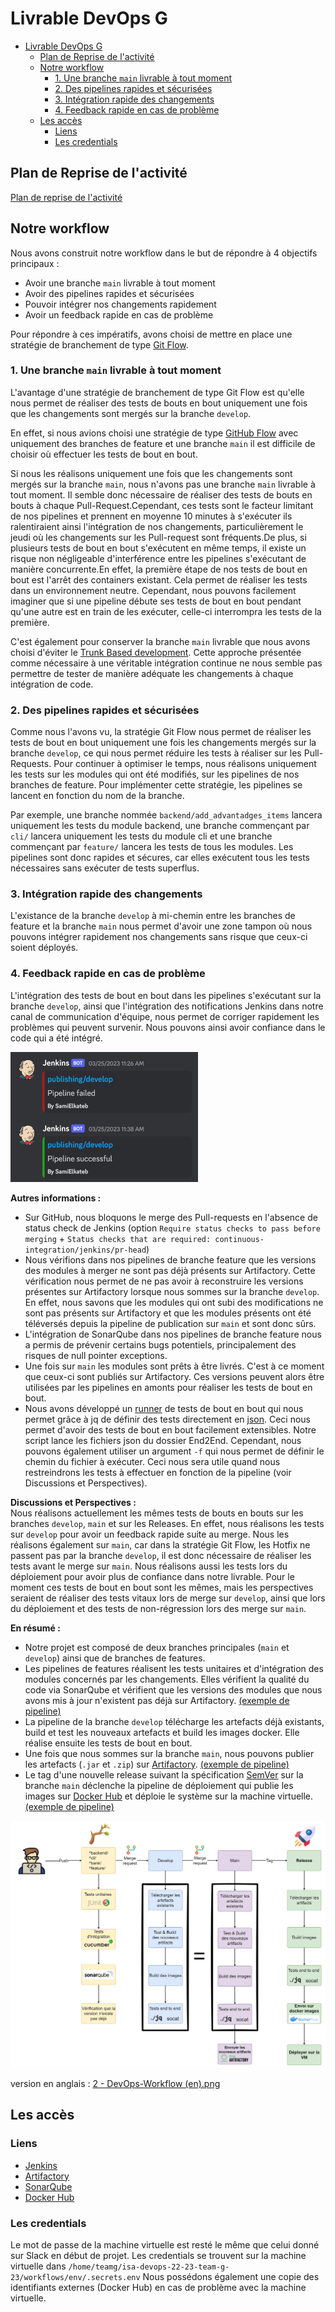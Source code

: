 # Livrable DevOps G

- [Livrable DevOps G](#livrable-devops-g)
  - [Plan de Reprise de l'activité](#plan-de-reprise-de-lactivité)
  - [Notre workflow](#notre-workflow)
    - [1. Une branche `main` livrable à tout moment](#1-une-branche-main-livrable-à-tout-moment)
    - [2. Des pipelines rapides et sécurisées](#2-des-pipelines-rapides-et-sécurisées)
    - [3. Intégration rapide des changements](#3-intégration-rapide-des-changements)
    - [4. Feedback rapide en cas de problème](#4-feedback-rapide-en-cas-de-problème)
  - [Les accès](#les-accès)
    - [Liens](#liens)
    - [Les credentials](#les-credentials)

## Plan de Reprise de l'activité

[Plan de reprise de l'activité](./devops/PRA/PRA.md)

## Notre workflow

Nous avons construit notre workflow dans le but de répondre à 4 objectifs principaux :

- Avoir une branche `main` livrable à tout moment
- Avoir des pipelines rapides et sécurisées
- Pouvoir intégrer nos changements rapidement
- Avoir un feedback rapide en cas de problème

Pour répondre à ces impératifs, avons choisi de mettre en place une stratégie de branchement de type [Git Flow](https://nvie.com/posts/a-successful-git-branching-model/).

### 1. Une branche `main` livrable à tout moment

L'avantage d'une stratégie de branchement de type Git Flow est qu'elle nous permet de réaliser des tests de bouts en bout uniquement une fois que les changements sont mergés sur la branche `develop`.

En effet, si nous avions choisi une stratégie de type [GitHub Flow](https://docs.github.com/en/get-started/quickstart/github-flow) avec uniquement des branches de feature et une branche `main` il est difficile de choisir où effectuer les tests de bout en bout.

Si nous les réalisons uniquement une fois que les changements sont mergés sur la branche `main`, nous n'avons pas une branche `main` livrable à tout moment.
Il semble donc nécessaire de réaliser des tests de bouts en bouts à chaque Pull-Request.Cependant, ces tests sont le facteur limitant de nos pipelines et prennent en moyenne 10 minutes à s'exécuter ils ralentiraient ainsi l'intégration de nos changements, particulièrement le jeudi où les changements sur les Pull-request sont fréquents.De plus, si plusieurs tests de bout en bout s'exécutent en même temps, il existe un risque non négligeable d'interférence entre les pipelines s'exécutant de manière concurrente.En effet, la première étape de nos tests de bout en bout est l'arrêt des containers existant. Cela permet de réaliser les tests dans un environnement
neutre. Cependant, nous pouvons facilement imaginer que si une pipeline débute ses tests de bout en bout pendant qu'une autre est en train de les exécuter, celle-ci interrompra les tests de la première.  

C'est également pour conserver la branche `main` livrable que nous avons choisi d'éviter le [Trunk Based development](https://www.atlassian.com/continuous-delivery/continuous-integration/trunk-based-development).
Cette approche présentée comme nécessaire à une véritable intégration continue ne nous semble pas permettre de tester de manière adéquate les changements à chaque intégration de code.

### 2. Des pipelines rapides et sécurisées

Comme nous l'avons vu, la stratégie Git Flow nous permet de réaliser les tests
de bout en bout uniquement une fois les changements mergés sur la branche `develop`, ce qui nous permet réduire les tests à réaliser sur les Pull-Requests.
Pour continuer à optimiser le temps, nous réalisons uniquement les tests sur les modules qui ont été modifiés, sur les pipelines de nos branches de feature.
Pour implémenter cette stratégie, les pipelines se lancent en fonction du nom de la branche.

Par exemple, une branche nommée `backend/add_advantadges_items` lancera uniquement les tests du module backend,
une branche commençant par `cli/` lancera uniquement les tests du module cli et une branche commençant par `feature/` lancera les tests de tous les modules.
Les pipelines sont donc rapides et sécures, car elles exécutent tous les tests nécessaires sans exécuter de tests superflus.

### 3. Intégration rapide des changements

L'existance de la branche `develop` à mi-chemin entre les branches de feature et la branche `main` nous permet d'avoir une zone tampon où nous pouvons
intégrer rapidement nos changements sans risque que ceux-ci soient déployés.
  
### 4. Feedback rapide en cas de problème

L'intégration des tests de bout en bout dans les pipelines s'exécutant sur la branche `develop`, ainsi que l'intégration des notifications Jenkins dans notre canal de communication d'équipe, nous permet de corriger rapidement les problèmes qui peuvent survenir. Nous pouvons ainsi avoir confiance dans le code qui a été intégré.  

![Notification](./assets/2%20-%20DevOps-Notification.jpg)

**Autres informations :**

- Sur GitHub, nous bloquons le merge des Pull-requests en l'absence de status check de Jenkins (option `Require status checks to pass before merging` + `Status checks that are required: continuous-integration/jenkins/pr-head`)
- Nous vérifions dans nos pipelines de branche feature que les versions des modules à merger ne sont pas déjà présents sur Artifactory. Cette vérification nous permet de ne pas avoir à reconstruire les versions présentes sur Artifactory lorsque nous sommes sur la branche `develop`. En effet, nous savons que les modules qui ont subi des modifications ne sont pas présents sur Artifactory et que les modules présents ont été téléversés depuis la pipeline de publication sur `main` et sont donc sûrs.
- L'intégration de SonarQube dans nos pipelines de branche feature nous a permis de prévenir certains bugs potentiels, principalement des risques de null pointer exceptions.
- Une fois sur `main` les modules sont prêts à être livrés. C'est à ce moment que ceux-ci sont publiés sur Artifactory. Ces versions peuvent alors être utilisées par les pipelines en amonts pour réaliser les tests de bout en bout.
- Nous avons développé un [runner](../End2End/utils.sh) de tests de bout en bout qui nous permet grâce à jq de définir des tests directement en [json](../End2End/creditCard.json). Ceci nous permet d'avoir des tests de bout en bout facilement extensibles. Notre script lance les fichiers json du dossier End2End. Cependant, nous pouvons également utiliser un argument `-f` qui nous permet de définir le chemin du fichier à exécuter. Ceci nous sera utile quand nous restreindrons les tests à effectuer en fonction de la pipeline (voir Discussions et Perspectives).

**Discussions et Perspectives :**  
Nous réalisons actuellement les mêmes tests de bouts en bouts sur les branches `develop`, `main` et sur les Releases.
En effet, nous réalisons les tests sur `develop` pour avoir un feedback rapide suite au merge. Nous les réalisons également sur `main`, car dans la stratégie Git Flow, les Hotfix ne passent pas par la branche `develop`, il est donc nécessaire de réaliser les tests avant le merge sur `main`. Nous réalisons aussi les tests lors du déploiement pour avoir plus de confiance dans notre livrable. Pour le moment ces tests de bout en bout sont les mêmes, mais les perspectives seraient de réaliser des tests vitaux lors de merge sur `develop`, ainsi que lors du déploiement et des tests de non-régression lors des merge sur `main`.

**En résumé :**

- Notre projet est composé de deux branches principales (`main` et `develop`) ainsi que de branches de features.
- Les pipelines de features réalisent les tests unitaires et d'intégration des modules concernés par les changements.
  Elles vérifient la qualité du code via SonarQube et vérifient que les versions des modules que nous avons mis à jour n'existent pas déjà sur Artifactory. [(exemple de pipeline)](../workflows/backend.Jenkinsfile)
- La pipeline de la branche `develop` télécharge les artefacts déjà existants, build et test les nouveaux artefacts et build les images docker.
  Elle réalise ensuite les tests de bout en bout.
- Une fois que nous sommes sur la branche `main`, nous pouvons publier les artefacts (`.jar` et `.zip`) sur [Artifactory](http://vmpx07.polytech.unice.fr:8003/ui/repos/tree/General/libs-snapshot-local/fr/univ-cotedazur/mfc-backend). [(exemple de pipeline)](../workflows/publishing.Jenkinsfile)
- Le tag d'une nouvelle release suivant la spécification [SemVer](https://semver.org) sur la branche `main` déclenche la pipeline de déploiement qui publie les images sur [Docker Hub](https://hub.docker.com/u/teamgisadevops2023) et déploie le système sur la machine virtuelle. [(exemple de pipeline)](../workflows/deployment.Jenkinsfile)
  
![Workflow](./assets/2%20-%20DevOps-Workflow.png)

version en anglais : [2 - DevOps-Workflow (en).png](./assets/2%20-%20DevOps-Workflow%20(en).png)

## Les accès

### Liens

- [Jenkins](http://vmpx07.polytech.unice.fr:8000)
- [Artifactory](http://vmpx07.polytech.unice.fr:8002)
- [SonarQube](http://vmpx07.polytech.unice.fr:8001)
- [Docker Hub](https://hub.docker.com/u/teamgisadevops2023)

### Les credentials

Le mot de passe de la machine virtuelle est resté le même que celui donné sur Slack en début de projet.
Les credentials se trouvent sur la machine virtuelle dans `/home/teamg/isa-devops-22-23-team-g-23/workflows/env/.secrets.env`
Nous possédons également une copie des identifiants externes (Docker Hub) en cas de problème avec la machine virtuelle.
